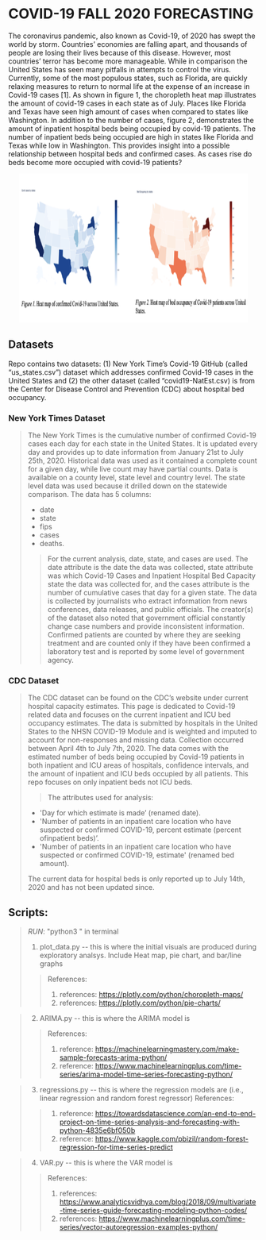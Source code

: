 # COVID-19 FALL 2020 FORECASTING 
The coronavirus pandemic, also known as Covid-19, of 2020 has swept the world by storm. Countries’ economies are falling apart, and thousands of people are losing their lives because of this disease. However, most countries’ terror has become more manageable. While in comparison the United States has seen many pitfalls in attempts to control the virus. Currently, some of the most populous states, such as Florida, are quickly relaxing measures to return to normal life at the expense of an increase in Covid-19 cases [1]. As shown in figure 1, the choropleth heat map illustrates the amount of covid-19 cases in each state as of July. Places like Florida and Texas have seen high amount of cases when compared to states like Washington. In addition to the number of cases, figure 2, demonstrates the amount of inpatient hospital beds being occupied by covid-19 patients. The number of inpatient beds being occupied are high in states like Florida and Texas while low in Washington. This provides insight into a possible relationship between hospital beds and confirmed cases. As cases rise do beds become more occupied with covid-19 patients?

<p align="center">
  <img width="460" height="300" src="heatmaps.png">
</p>

## Datasets
Repo contains two datasets: (1) New York Time’s Covid-19 GitHub (called “us_states.csv”) dataset which addresses confirmed Covid-19 cases in the United States and (2) the other dataset (called “covid19-NatEst.csv) is from the Center for Disease Control and
Prevention (CDC) about hospital bed occupancy.
	
### New York Times Dataset
> The New York Times is the cumulative number of confirmed Covid-19 cases each day for each state in the United States. It is updated every day and provides up to date information from January 21st to July 25th, 2020. Historical data was used as it contained a complete count for a given day, while live count may have partial counts. Data is available on a county level, state level and country level. The state level data was used because it drilled down on the statewide comparison.
> The data has 5 columns: 
>
> * date
> * state 
> * fips 
> * cases
> * deaths. 
>> For the current analysis, date, state, and cases are used. The date attribute is the date the data was collected, state attribute was which Covid-19 Cases and Inpatient Hospital Bed Capacity
> state the data was collected for, and the cases attribute is the number of cumulative cases that day for a given state. The data is collected by journalists who extract information from news conferences, data releases, and public officials. The creator(s) of the dataset also noted that government official constantly change case numbers and provide inconsistent information. Confirmed patients are counted by where they are seeking treatment and are counted only if they have been confirmed a laboratory test and is reported by some level of government agency.
	
### CDC Dataset
> The CDC dataset can be found on the CDC’s website under current hospital capacity estimates. This page is dedicated to Covid-19 related data and focuses on the current inpatient and ICU bed occupancy estimates. The data is submitted by hospitals in the United States to the NHSN COVID-19 Module and is weighted and imputed to account for non-responses and missing data.
> Collection occurred between April 4th to July 7th, 2020. The data comes with the estimated number of beds being occupied by Covid-19 patients in both inpatient and ICU areas of hospitals, confidence intervals, and the amount of inpatient and ICU beds occupied by all patients. 
> This repo focuses on only inpatient beds not ICU beds. 
>> The attributes used for analysis:
>
> * 'Day for which estimate is made’ (renamed date).
> * 'Number of patients in an inpatient care location who have suspected or confirmed COVID-19, percent estimate (percent ofinpatient beds)’.
> * 'Number of patients in an inpatient care location who have suspected or confirmed COVID-19, estimate' (renamed bed amount). 
>
> The current data for hospital beds is only reported up to July 14th, 2020 and has not been updated since. 

## Scripts:
> *RUN*:  "python3 <file name>"  in terminal
>
> 1. plot_data.py -- this is where the initial visuals are produced during exploratory analsys. Include Heat map, pie chart, and bar/line graphs
>> References:
>> 1. references: https://plotly.com/python/choropleth-maps/
>> 2. references: https://plotly.com/python/pie-charts/

> 2. ARIMA.py -- this is where the ARIMA model is 
>> References:
>> 1. reference: https://machinelearningmastery.com/make-sample-forecasts-arima-python/
>> 2. reference: https://www.machinelearningplus.com/time-series/arima-model-time-series-forecasting-python/

> 3. regressions.py -- this is where the regression models are (i.e., linear regression and random forest regressor)
References:
>> 1. reference: https://towardsdatascience.com/an-end-to-end-project-on-time-series-analysis-and-forecasting-with-python-4835e6bf050b
>> 2. reference: https://www.kaggle.com/pbizil/random-forest-regression-for-time-series-predict

> 4. VAR.py -- this is where the VAR model is
>> References:
>> 1. references: https://www.analyticsvidhya.com/blog/2018/09/multivariate-time-series-guide-forecasting-modeling-python-codes/
>> 2. references: https://www.machinelearningplus.com/time-series/vector-autoregression-examples-python/
